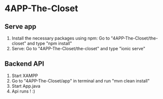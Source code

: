 # 4APP-The-Closet

## Serve app

1. Install the necessary packages using npm: Go to "4APP-The-Closet/the-closet" and type "npm install"
3. Serve: Go to "4APP-The-Closet/the-closet" and type "ionic serve"


## Backend API
1. Start XAMPP
2. Go to "4APP-The-Closet/app" in terminal and run "mvn clean install"
3. Start App.java
4. Api runs ! :)